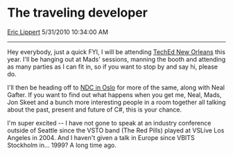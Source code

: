 # The traveling developer

[Eric Lippert](https://social.msdn.microsoft.com/profile/Eric%20Lippert) 5/31/2010 10:34:00 AM

-----

Hey everybody, just a quick FYI, I will be attending [TechEd New Orleans](http://www.microsoft.com/events/techednorthamerica/) this year. I'll be hanging out at Mads' sessions, manning the booth and attending as many parties as I can fit in, so if you want to stop by and say hi, please do.

I'll then be heading off to [NDC in Oslo](http://www.ndc2010.no/index.aspx) for more of the same, along with Neal Gafter. If you want to find out what happens when you get me, Neal, Mads, Jon Skeet and a bunch more interesting people in a room together all talking about the past, present and future of C\#, this is your chance.

I'm super excited -- I have not gone to speak at an industry conference outside of Seattle since the VSTO band (The Red Pills) played at VSLive Los Angeles in 2004. And I haven't given a talk in Europe since VBITS Stockholm in... 1999? A long time ago.

